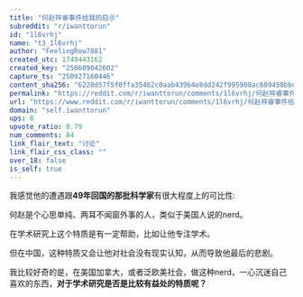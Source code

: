 ```yaml
---
title: "何赵祥睿事件给我的启示"
subreddit: "r/iwanttorun"
id: "1l6vrhj"
name: "t3_1l6vrhj"
author: "FeelingRow7881"
created_utc: 1749443162
created_key: "250609042602"
capture_ts: "250927160446"
content_sha256: "6228d57f5f0ffa35462c0aab439b4e8dd242f995908ac609450bbdec07a1bf32"
permalink: "https://reddit.com/r/iwanttorun/comments/1l6vrhj/何赵祥睿事件给我的启示/"
url: "https://www.reddit.com/r/iwanttorun/comments/1l6vrhj/何赵祥睿事件给我的启示/"
domain: "self.iwanttorun"
ups: 8
upvote_ratio: 0.79
num_comments: 84
link_flair_text: "讨论"
link_flair_css_class: ""
over_18: false
is_self: true
---
```


我感觉他的遭遇跟**49年回国的那批科学家**有很大程度上的可比性:

何赵是个心思单纯、两耳不闻窗外事的人，类似于美国人说的nerd。

在学术研究上这个特质是有一定帮助，比如让他专注学术。

但在中国，这种特质又会让他对社会没有现实认知，从而导致他最后的悲剧。

我比较好奇的是，在美国加拿大，或者泛欧美社会，做这种nerd，一心沉迷自己喜欢的东西，**对于学术研究是否是比较有益处的特质呢？**
